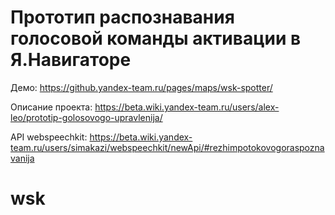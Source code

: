 Прототип распознавания голосовой команды активации в Я.Навигаторе
===========

Демо: https://github.yandex-team.ru/pages/maps/wsk-spotter/

Описание проекта: https://beta.wiki.yandex-team.ru/users/alex-leo/prototip-golosovogo-upravlenija/

API webspeechkit: https://beta.wiki.yandex-team.ru/users/simakazi/webspeechkit/newApi/#rezhimpotokovogoraspoznavanija
# wsk

